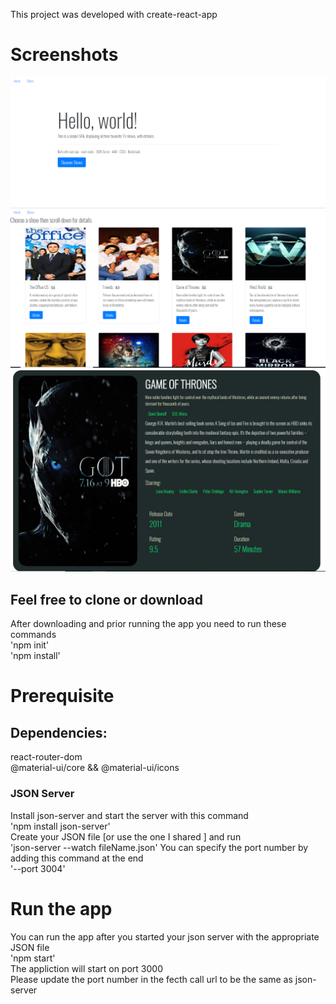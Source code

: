This project was developed with create-react-app

# Screenshots

![](src/Capture.PNG) <br />
![](src/Capture1.PNG) <br />
![](src/Capture2.PNG) <br />

## Feel free to clone or download
After downloading and prior running the app you need to run these commands <br />
'npm init' <br />
'npm install' <br />
# Prerequisite
## Dependencies:
react-router-dom <br />
@material-ui/core && @material-ui/icons <br />

### JSON Server
Install json-server and start the server with this command <br />
'npm install json-server' <br />
Create your JSON file [or use the one I shared ] and run <br />
'json-server --watch fileName.json'
You can specify the port number by adding this command at the end <br />
'--port 3004' 

# Run the app
You can run the app after you started your json server with the appropriate JSON file <br />
'npm start' <br />
The appliction will start on port 3000 <br />
Please update the port number in the fecth call url to be the same as json-server

